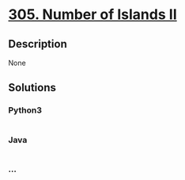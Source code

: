 # [305. Number of Islands II](https://leetcode.com/problems/number-of-islands-ii)

## Description
None


## Solutions


### Python3

```python

```

### Java

```java

```

### ...
```

```
